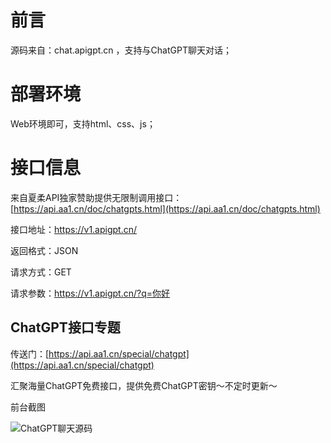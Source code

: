 # 前言

源码来自：chat.apigpt.cn ，支持与ChatGPT聊天对话；

# 部署环境

Web环境即可，支持html、css、js；

# 接口信息

来自夏柔API独家赞助提供无限制调用接口：[https://api.aa1.cn/doc/chatgpts.html](https://api.aa1.cn/doc/chatgpts.html)

接口地址：https://v1.apigpt.cn/

返回格式：JSON

请求方式：GET

请求参数：https://v1.apigpt.cn/?q=你好

## ChatGPT接口专题

传送门：[https://api.aa1.cn/special/chatgpt](https://api.aa1.cn/special/chatgpt)

汇聚海量ChatGPT免费接口，提供免费ChatGPT密钥～不定时更新～

前台截图


![ChatGPT聊天源码]([https://tucdn.wpon.cn/2023/02/12/c974d4176b51c.png](https://tucdn.wpon.cn/2023/02/12/c974d4176b51c.png))

